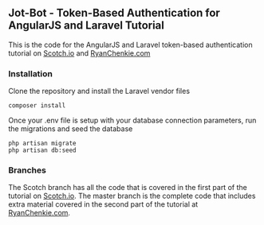 ## Jot-Bot - Token-Based Authentication for AngularJS and Laravel Tutorial

This is the code for the AngularJS and Laravel token-based authentication tutorial on [Scotch.io](https://scotch.io/) and [RyanChenkie.com](http://ryanchenkie.com/)

### Installation

Clone the repository and install the Laravel vendor files

	composer install

Once your .env file is setup with your database connection parameters, run the migrations and seed the database

	php artisan migrate
	php artisan db:seed


### Branches

The Scotch branch has all the code that is covered in the first part of the tutorial on [Scotch.io](https://scotch.io/token-based-authentication-for-angularjs-and-laravel-apps). The master branch is the complete code that includes extra material covered in the second part of the tutorial at [RyanChenkie.com](http://ryanchenkie.com/token-based-authentication-for-angularjs-and-laravel-apps).